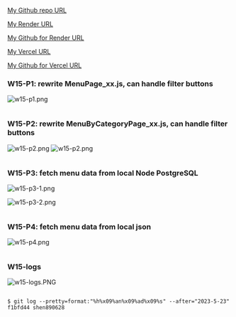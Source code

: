 [My Github repo URL ](https://github.com/208417120/1112_WP2_DEMO_20)

[My Render URL](https://one112-server-card-demo-20.onrender.com)

[My Github for Render URL](https://github.com/208417120/1112-server-card-demo-20)

[My Vercel URL](https://1112-client-2n-card-demo-20.vercel.app/)

[My Github for Vercel URL](https://github.com/208417120/1112-client-2n-card-demo-20)

### W15-P1: rewrite MenuPage_xx.js, can handle filter buttons

![w15-p1.png]()

```

```

### W15-P2: rewrite MenuByCategoryPage_xx.js, can handle filter buttons

![w15-p2.png](https://hahvwqxedmlldgfvyjio.supabase.co/storage/v1/object/public/demo-20/md_img/w15-p2.png)
![w15-p2.png]()

```

```

### W15-P3: fetch menu data from local Node PostgreSQL

![w15-p3-1.png](https://hahvwqxedmlldgfvyjio.supabase.co/storage/v1/object/public/demo-20/md_img/w15-p3-1.png)

![w15-p3-2.png](https://hahvwqxedmlldgfvyjio.supabase.co/storage/v1/object/public/demo-20/md_img/w15-p3-2.png)

```

```

### W15-P4: fetch menu data from local json

![w15-p4.png](https://hahvwqxedmlldgfvyjio.supabase.co/storage/v1/object/public/demo-20/md_img/w15-p4.png)

```

```

### W15-logs

![w15-logs.PNG](https://alyzfthkytenxsstiawr.supabase.co/storage/v1/object/public/demo-12/md_img/w15-logs.PNG)

```

$ git log --pretty=format:"%h%x09%an%x09%ad%x09%s" --after="2023-5-23"
f1bfd44 shen890628      

```
